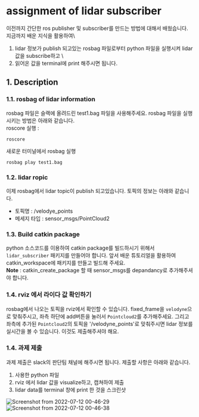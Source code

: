 # assignment of lidar subscriber
이전까지 간단한 ros publisher 및 subscriber를 만드는 방법에 대해서 배웠습니다. 지금까지 배운 지식을 활용하여\ 
1. lidar 정보가 publish 되고있는 rosbag 파일로부터 python 파일을 실행시켜 lidar 값을 subscribe하고 \
2. 읽어온 값을 terminal에 print 해주시면 됩니다. 

## 1. Description
### 1.1. rosbag of lidar information
rosbag 파일은 슬랙에 올려드린 test1.bag 파일을 사용해주세요. rosbag 파일을 실행시키는 방법은 아래와 같습니다. \
roscore 실행 : 
```
roscore
```
새로운 터미널에서 rosbag 실행
```
rosbag play test1.bag
```

### 1.2. lidar ropic
이제 rosbag에서 lidar topic이 publish 되고있습니다. 토픽의 정보는 아래와 같습니다. 
* 토픽명 : /velodye_points 
* 메세지 타입 : sensor_msgs/PointCloud2

### 1.3. Build catkin package 
python 소스코드를 이용하여 catkin package를 빌드하시기 위해서 `lidar_subscriber` 패키지를 만들어야 합니다. 앞서 배운 튜토리얼을 활용하여 catkin_workspace에 패키지를 만들고 빌드해 주세요. \
**Note** : catkin_create_package 할 때 sensor_msgs를 depandancy로 추가해주셔야 합니다.

### 1.4. rviz 에서 라이다 값 확인하기
rosbag에서 나오는 토픽을 rviz에서 확인할 수 있습니다. fixed_frame을 `velodyne`으로 맞춰주시고, 좌측 하단에 add버튼을 눌러서 `Pointcloud2`를 추가해주세요. 그리고 좌측에 추가된 `Pointcloud2`의 토픽을 '/velodyne_points'로 맞춰주시면 lidar 정보를 실시간을 볼 수 있습니다. 이것도 제출해주셔야 해요.

### 1.4. 과제 제출
과제 제출은 slack의 판단팀 채널에 해주시면 됩니다. 제출할 사항은 아래와 같습니다.
1. 사용한 python 파일
2. rviz 에서 lidar 값을 visualize하고, 캡쳐하여 제출
3. lidar data를 terminal 창에 print 한 것을 스크린샷

![Screenshot from 2022-07-12 00-46-29](https://user-images.githubusercontent.com/78340346/178304196-d3b3a762-d1ac-47fb-9afd-eb66702b4f9a.png)
![Screenshot from 2022-07-12 00-46-38](https://user-images.githubusercontent.com/78340346/178304213-1c59ccfd-0e76-493c-a1cd-8868ea016246.png)

  


